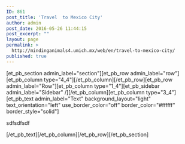 ```yaml
---
ID: 861
post_title: 'Travel  to Mexico City'
author: admin
post_date: 2016-05-26 11:44:15
post_excerpt: ""
layout: page
permalink: >
  http://mindinganimals4.umich.mx/web/en/travel-to-mexico-city/
published: true
---
```

[et_pb_section admin_label="section"][et_pb_row admin_label="row"][et_pb_column type="4_4"][/et_pb_column][/et_pb_row][et_pb_row admin_label="Row"][et_pb_column type="1_4"][et_pb_sidebar admin_label="Sidebar" /][/et_pb_column][et_pb_column type="3_4"][et_pb_text admin_label="Text" background_layout="light" text_orientation="left" use_border_color="off" border_color="#ffffff" border_style="solid"]

sdfsdfsdf

[/et_pb_text][/et_pb_column][/et_pb_row][/et_pb_section]